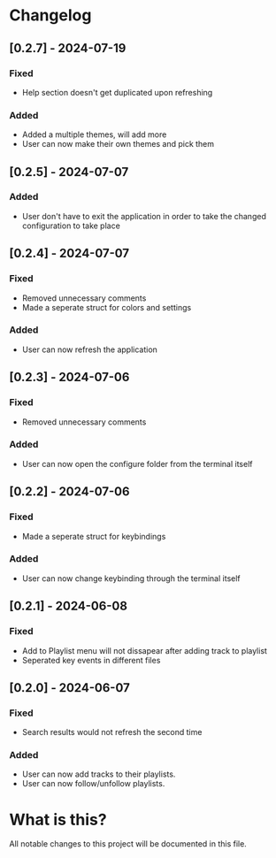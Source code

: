 # Changelog

## [0.2.7] - 2024-07-19

### Fixed

- Help section doesn't get duplicated upon refreshing

### Added

- Added a multiple themes, will add more
- User can now make their own themes and pick them

## [0.2.5] - 2024-07-07

### Added

- User don't have to exit the application in order to take the changed configuration to take place

## [0.2.4] - 2024-07-07

### Fixed

- Removed unnecessary comments
- Made a seperate struct for colors and settings

### Added

- User can now refresh the application

## [0.2.3] - 2024-07-06

### Fixed

- Removed unnecessary comments

### Added

- User can now open the configure folder from the terminal itself

## [0.2.2] - 2024-07-06

### Fixed

- Made a seperate struct for keybindings

### Added

- User can now change keybinding through the terminal itself

## [0.2.1] - 2024-06-08

### Fixed

- Add to Playlist menu will not dissapear after adding track to playlist
- Seperated key events in different files

## [0.2.0] - 2024-06-07

### Fixed

- Search results would not refresh the second time

### Added

- User can now add tracks to their playlists.
- User can now follow/unfollow playlists.

# What is this?

All notable changes to this project will be documented in this file.
